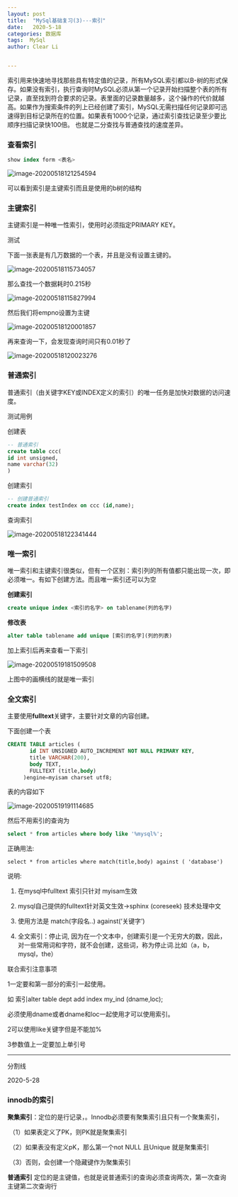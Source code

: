 ```yaml
---
layout: post
title:  "MySql基础复习(3)---索引"
date:   2020-5-18
categories: 数据库
tags:  MySql
author: Clear Li


---
```








索引用来快速地寻找那些具有特定值的记录，所有MySQL索引都以B-树的形式保存。如果没有索引，执行查询时MySQL必须从第一个记录开始扫描整个表的所有记录，直至找到符合要求的记录。表里面的记录数量越多，这个操作的代价就越高。如果作为搜索条件的列上已经创建了索引，MySQL无需扫描任何记录即可迅速得到目标记录所在的位置。如果表有1000个记录，通过索引查找记录至少要比顺序扫描记录快100倍。 也就是二分查找与普通查找的速度差异。











### 查看索引

```sql
show index form <表名>
```

![image-20200518121254594](/img/image-20200518121254594.png)

可以看到索引是主键索引而且是使用的b树的结构



### 主键索引

主键索引是一种唯一性索引，使用时必须指定PRIMARY  KEY。

测试

下面一张表是有几万数据的一个表，并且是没有设置主键的。

![image-20200518115734057](/img/image-20200518115734057.png)

那么查找一个数据耗时0.215秒

![image-20200518115827994](/img/image-20200518115827994.png)



然后我们将empno设置为主键

![image-20200518120001857](/img/image-20200518120001857.png)

再来查询一下，会发现查询时间只有0.01秒了

![image-20200518120023276](/img/image-20200518120023276.png)



### 普通索引



普通索引（由关键字KEY或INDEX定义的索引）的唯一任务是加快对数据的访问速度。

测试用例

创建表

```sql
-- 普通索引
create table ccc(
id int unsigned,
name varchar(32)
)
```

创建索引

```sql
-- 创建普通索引
create index testIndex on ccc (id,name);
```

查询索引

![image-20200518122341444](/img/image-20200518122341444.png)



### 唯一索引



唯一索引和主键索引很类似，但有一个区别：索引列的所有值都只能出现一次，即必须唯一。有如下创建方法。而且唯一索引还可以为空

**创建索引**

```sql
create unique index <索引的名字> on tablename(列的名字)
```

**修改表**

```sql
alter table tablename add unique [索引的名字](列的列表)
```

加上索引后再来查看一下索引

![image-20200519181509508](/img/image-20200519181509508.png)

上图中的画横线的就是唯一索引



### 全文索引



主要使用**fulltext**关键字，主要针对文章的内容创建。

下面创建一个表

```sql
CREATE TABLE articles (
       id INT UNSIGNED AUTO_INCREMENT NOT NULL PRIMARY KEY,
       title VARCHAR(200),
       body TEXT,
       FULLTEXT (title,body)
     )engine=myisam charset utf8;


```

表的内容如下

![image-20200519191114685](/img/image-20200519191114685.png)

然后不用索引的查询为

```sql
select * from articles where body like '%mysql%'; 
```

正确用法:

```
select * from articles where match(title,body) against ( 'database')
```

说明:

1. 在mysql中fulltext 索引只针对 myisam生效

2. mysql自己提供的fulltext针对英文生效->sphinx (coreseek) 技术处理中文

3. 使用方法是 match(字段名..) against(‘关键字’)

4. 全文索引：停止词, 因为在一个文本中，创建索引是一个无穷大的数，因此，对一些常用词和字符，就不会创建，这些词，称为停止词.比如（a，b，mysql，the）



联合索引注意事项

1一定要和第一部分的索引一起使用。

如 索引alter table dept add index my_ind (dname,loc);

必须使用dname或者dname和loc一起使用才可以使用索引。

2可以使用like关键字但是不能加%

3参数值上一定要加上单引号



------

分割线

2020-5-28

### innodb的索引

**聚集索引**：定位的是行记录，。Innodb必须要有聚集索引且只有一个聚集索引，

​				（1）如果表定义了PK，则PK就是聚集索引

​				（2）如果表没有定义pK，那么第一个not NULL  且Unique 就是聚集索引

​				（3）否则，会创建一个隐藏键作为聚集索引

**普通索引** 定位的是主键值，也就是说普通索引的查询必须查询两次，第一次查询主键第二次查询行



